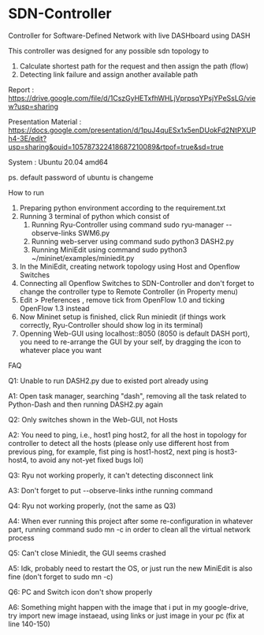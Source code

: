 # SDN-Controller

Controller for Software-Defined Network with live DASHboard using DASH

This controller was designed for any possible sdn topology to
1. Calculate shortest path for the request and then assign the path (flow)
2. Detecting link failure and assign another available path

Report : https://drive.google.com/file/d/1CszGyHETxfhWHLjVprpsqYPsjYPeSsLG/view?usp=sharing

Presentation Material : https://docs.google.com/presentation/d/1puJ4quESx1x5enDUokFd2NtPXUPh4-3E/edit?usp=sharing&ouid=105787322418687210089&rtpof=true&sd=true

System : Ubuntu 20.04 amd64

ps. default password of ubuntu is changeme

How to run
1. Preparing python environment according to the requirement.txt
2. Running 3 terminal of python which consist of
   1. Running Ryu-Controller using command
        sudo ryu-manager --observe-links SWM6.py
   2. Running web-server using command
        sudo python3 DASH2.py
   3. Running MiniEdit using command
        sudo python3 ~/mininet/examples/miniedit.py
3. In the MiniEdit, creating network topology using Host and Openflow Switches
4. Connecting all Openflow Switches to SDN-Controller and don't forget to change the controller type to Remote Controller (in Property menu)
5. Edit > Preferences , remove tick from OpenFlow 1.0 and ticking OpenFlow 1.3 instead
6. Now Mininet setup is finished, click Run miniedit (if things work correctly, Ryu-Controller should show log in its terminal)
7. Openning Web-GUI using localhost::8050 (8050 is default DASH port), you need to re-arrange the GUI by your self, by dragging the icon to whatever place you want 

FAQ

Q1: Unable to run DASH2.py due to existed port already using

A1: Open task manager, searching "dash", removing all the task related to Python-Dash and then running DASH2.py again

Q2: Only switches shown in the Web-GUI, not Hosts

A2: You need to ping, i.e., host1 ping host2, for all the host in topology for controller to detect all the hosts (please only use different host from previous ping, for example, fist ping is host1-host2, next ping is host3-host4, to avoid any not-yet fixed bugs lol)

Q3: Ryu not working properly, it can't detecting disconnect link

A3: Don't forget to put --observe-links inthe running command

Q4: Ryu not working properly, (not the same as Q3)

A4: When ever running this project after some re-configuration in whatever part, running command
      sudo mn -c
   in order to clean all the virtual network process

Q5: Can't close Miniedit, the GUI seems crashed

A5: Idk, probably need to restart the OS, or just run the new MiniEdit is also fine (don't forget to sudo mn -c)

Q6: PC and Switch icon don't show properly

A6: Something might happen with the image that i put in my google-drive, try import new image instaead, using links or just image in your pc (fix at line 140-150)
